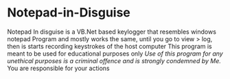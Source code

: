 # Notepad-in-Disguise
Notepad In disguise is a VB.Net based keylogger that resembles windows notepad Program and mostly works the same, 
until you go to view > log, then is starts recording keystrokes of the host computer
This program is meant to be used for educational purposes only
*Use of this program for any unethical purposes is a criminal offence and is strongly condemned by Me.*
You are responsible for your actions
